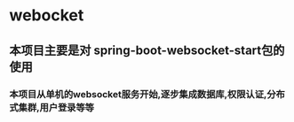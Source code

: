 # webocket
## 本项目主要是对 spring-boot-websocket-start包的使用
### 本项目从单机的websocket服务开始,逐步集成数据库,权限认证,分布式集群,用户登录等等
